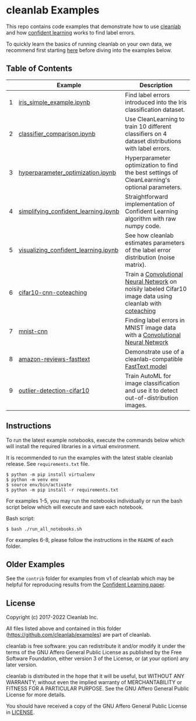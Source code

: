 # cleanlab Examples

This repo contains code examples that demonstrate how to use [cleanlab](https://github.com/cleanlab/cleanlab) and how [confident learning](https://arxiv.org/abs/1911.00068) works to find label errors.

To quickly learn the basics of running cleanlab on your own data, we recommend first starting [here](https://docs.cleanlab.ai/) before diving into the examples below.

## Table of Contents

|     | Example                                                                                        | Description                                                                                                                                                                                                                                                                  |
| --- | ---------------------------------------------------------------------------------------------- | ---------------------------------------------------------------------------------------------------------------------------------------------------------------------------------------------------------------------------------------------------------------------------- |
| 1   | [iris_simple_example.ipynb](iris_simple_example.ipynb)                                         | Find label errors introduced into the Iris classification dataset.                                                                                                                                                                                                             |
| 2   | [classifier_comparison.ipynb](classifier_comparison.ipynb)                                     | Use CleanLearning to train 10 different classifiers on 4 dataset distributions with label errors.                                                                                                                                                         |
| 3   | [hyperparameter_optimization.ipynb](hyperparameter_optimization.ipynb)                                       | Hyperparameter optimization to find the best settings of CleanLearning's optional parameters.                                                                                                                                                                             |
| 4   | [simplifying_confident_learning.ipynb](simplifying_confident_learning.ipynb) | Straightforward implementation of Confident Learning algorithm with raw numpy code.                                                                                                                                                                                                                    |
| 5   | [visualizing_confident_learning.ipynb](visualizing_confident_learning.ipynb)                   | See how cleanlab estimates parameters of the label error distribution (noise matrix).                                                                                                                                                                                                                   |
| 6   | [cifar10-cnn-coteaching](cifar10-cnn-coteaching)                                               | Train a [Convolutional Neural Network](https://github.com/cleanlab/cleanlab/blob/master/cleanlab/experimental/cifar_cnn.py) on noisily labeled Cifar10 image data using cleanlab with [coteaching](https://github.com/cleanlab/cleanlab/blob/master/cleanlab/experimental/coteaching.py) |
| 7   | [mnist-cnn](mnist-cnn)                                                                         | Finding label errors in MNIST image data with a [Convolutional Neural Network](https://github.com/cleanlab/cleanlab/blob/master/cleanlab/experimental/mnist_pytorch.py)                                                                                          |
| 8   | [amazon-reviews-fasttext](amazon-reviews-fasttext)                                             | Demonstrate use of a cleanlab-compatible  [FastText model](https://github.com/cleanlab/cleanlab/blob/master/cleanlab/experimental/fasttext.py)                                                                                                    |
| 9   | [outlier-detection-cifar10](outlier-detection-cifar10)                                             | Train AutoML for image classification and use it to detect out-of-distribution images.                                                                                                 |


## Instructions

To run the latest example notebooks, execute the commands below which will install the required libraries in a virtual environment.

It is recommended to run the examples with the latest stable cleanlab release. See `requirements.txt` file.

```console
$ python -m pip install virtualenv
$ python -m venv env
$ source env/bin/activate
$ python -m pip install -r requirements.txt
```

For examples 1-5, you may run the notebooks individually or run the bash script below which will execute and save each notebook.

Bash script:

```console
$ bash ./run_all_notebooks.sh
```

For examples 6-8, please follow the instructions in the `README` of each folder.

## Older Examples

See the `contrib` folder for examples from v1 of cleanlab which may be helpful for reproducing results from the [Confident Learning paper](https://arxiv.org/abs/1911.00068).

## License

Copyright (c) 2017-2022 Cleanlab Inc.

All files listed above and contained in this folder (<https://github.com/cleanlab/examples>) are part of cleanlab.

cleanlab is free software: you can redistribute it and/or modify
it under the terms of the GNU Affero General Public License as published by
the Free Software Foundation, either version 3 of the License, or
(at your option) any later version.

cleanlab is distributed in the hope that it will be useful,
but WITHOUT ANY WARRANTY; without even the implied warranty of
MERCHANTABILITY or FITNESS FOR A PARTICULAR PURPOSE. See the
GNU Affero General Public License for more details.

You should have received a copy of the GNU Affero General Public License in [LICENSE](LICENSE).
